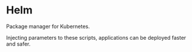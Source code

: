 # Helm

Package manager for Kubernetes.

Injecting parameters to these scripts, applications can be deployed faster and safer.